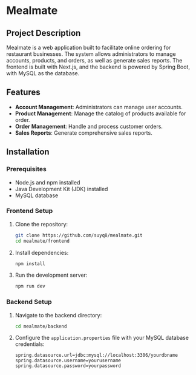 # Mealmate

## Project Description

Mealmate is a web application built to facilitate online ordering for restaurant businesses. The system allows administrators to manage accounts, products, and orders, as well as generate sales reports. The frontend is built with Next.js, and the backend is powered by Spring Boot, with MySQL as the database.

## Features

- **Account Management**: Administrators can manage user accounts.
- **Product Management**: Manage the catalog of products available for order.
- **Order Management**: Handle and process customer orders.
- **Sales Reports**: Generate comprehensive sales reports.

## Installation

### Prerequisites

- Node.js and npm installed
- Java Development Kit (JDK) installed
- MySQL database

### Frontend Setup

1. Clone the repository:
    ```bash
    git clone https://github.com/suyq8/mealmate.git
    cd mealmate/frontend
    ```

2. Install dependencies:
    ```bash
    npm install
    ```

3. Run the development server:
    ```bash
    npm run dev
    ```

### Backend Setup

1. Navigate to the backend directory:
    ```bash
    cd mealmate/backend
    ```

2. Configure the `application.properties` file with your MySQL database credentials:
    ```properties
    spring.datasource.url=jdbc:mysql://localhost:3306/yourdbname
    spring.datasource.username=yourusername
    spring.datasource.password=yourpassword
    ```
